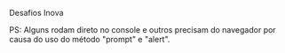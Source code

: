Desafios Inova

PS: Alguns rodam direto no console e outros precisam do navegador por causa do uso do método "prompt" e "alert".
